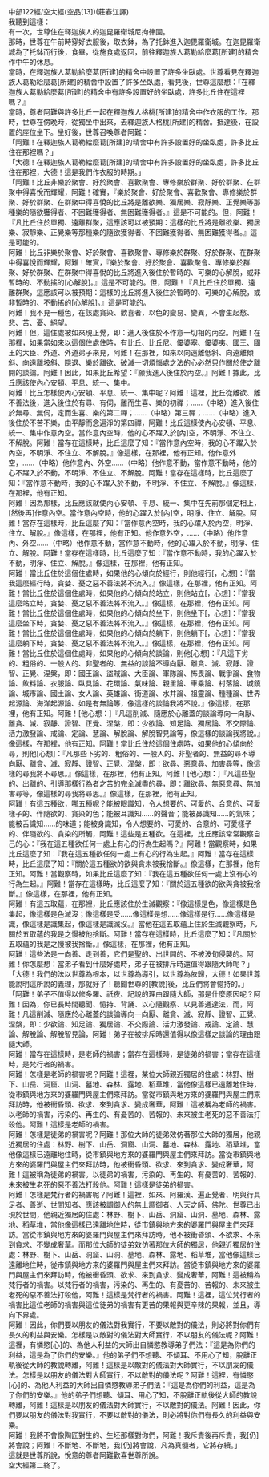 中部122經/空大經(空品[13])(莊春江譯)  
我聽到這樣：  
有一次，世尊住在釋迦族人的迦毘羅衛城尼拘律園。  
那時，世尊在午前時穿好衣服後，取衣鉢，為了托鉢進入迦毘羅衛城。在迦毘羅衛城為了托鉢而行後，食畢，從施食處返回，前往釋迦族人葛勒給麼葛[所建]的精舍作中午的休息。  
當時，在釋迦族人葛勒給麼葛[所建]的精舍中設置了許多坐臥處。世尊看見在釋迦族人葛勒給麼葛[所建]的精舍中設置了許多坐臥處，看見後，世尊這麼想：『在釋迦族人葛勒給麼葛[所建]的精舍中有許多設置好的坐臥處，許多比丘住在這裡嗎？』  
當時，尊者阿難與許多比丘一起在釋迦族人格桃[所建]的精舍中作衣服的工作。那時，世尊在傍晚時，從獨坐中出來，去釋迦族人格桃[所建]的精舍。抵達後，在設置的座位坐下。坐好後，世尊召喚尊者阿難：  
「阿難！在釋迦族人葛勒給麼葛[所建]的精舍中有許多設置好的坐臥處，許多比丘住在那裡嗎？」  
「大德！在釋迦族人葛勒給麼葛[所建]的精舍中有許多設置好的坐臥處，許多比丘住在那裡，大德！這是我們作衣服的時期。」  
「阿難！比丘非樂於聚會、好於聚會、喜歡聚會、專修樂於群聚、好於群聚、在群聚中得喜悅而輝耀，阿難！確實，『樂於聚會、好於聚會、喜歡聚會、專修樂於群聚、好於群聚、在群聚中得喜悅的比丘將是離欲樂、獨居樂、寂靜樂、正覺樂等那種樂的隨欲獲得者、不困難獲得者、無困難獲得者。』這是不可能的。但，阿難！『凡比丘住於單獨、遠離群聚，這應該可以被預期：這樣的比丘將是離欲樂、獨居樂、寂靜樂、正覺樂等那種樂的隨欲獲得者、不困難獲得者、無困難獲得者。』這是可能的。  
阿難！比丘非樂於聚會、好於聚會、喜歡聚會、專修樂於群聚、好於群聚、在群聚中得喜悅而輝耀，阿難！確實，『樂於聚會、好於聚會、喜歡聚會、專修樂於群聚、好於群聚、在群聚中得喜悅的比丘將進入後住於暫時的、可樂的心解脫，或非暫時的、不動搖的[心解脫]。』這是不可能的。但，阿難！『凡比丘住於單獨、遠離群聚，這應該可以被預期：這樣的比丘將進入後住於暫時的、可樂的心解脫，或非暫時的、不動搖的[心解脫]。』這是可能的。  
阿難！我不見一種色，在該處貪染、歡喜者，以色的變易、變異，不會生起愁、悲、苦、憂、絕望。  
阿難！但，這住處被如來現正覺，即：進入後住於不作意一切相的內空。阿難！在那裡，如果當如來以這個住處住時，有比丘、比丘尼、優婆塞、優婆夷、國王、國王的大臣、外道、外道弟子來見，阿難！在那裡，如來以向遠離低斜、向遠離傾斜、向遠離坡斜、隱退、樂於離欲、破滅一切煩惱處之法的心必然只作關於使之離開的談論。阿難！因此，如果比丘希望：『願我進入後住於內空。』阿難！據此，比丘應該使內心安頓、平息、統一、集中。  
阿難！比丘怎樣使內心安頓、平息、統一、集中呢？阿難！這裡，比丘從離欲、離不善法後，進入後住於有尋、有伺，離而生喜、樂的初禪；……（中略）進入後住於無尋、無伺，定而生喜、樂的第二禪；……（中略）第三禪；……（中略）進入後住於不苦不樂，由平靜而念遍淨的第四禪，阿難！比丘這樣使內心安頓、平息、統一、集中作意內空。當作意內空時，他的心不躍入於[內]空，不明淨、不住立、不解脫。阿難！當存在這樣時，比丘這麼了知：『當作意內空時，我的心不躍入於內空，不明淨、不住立、不解脫。』像這樣，在那裡，他有正知。他作意外空，……（中略）他作意內、外空……（中略）他作意不動，當作意不動時，他的心不躍入於不動，不明淨、不住立、不解脫。阿難！當存在這樣時，比丘這麼了知：『當作意不動時，我的心不躍入於不動，不明淨、不住立、不解脫。』像這樣，在那裡，他有正知。  
阿難！因為那樣，比丘應該就使內心安頓、平息、統一、集中在先前那個定相上，[然後再]作意內空。當作意內空時，他的心躍入於[內]空，明淨、住立、解脫。阿難！當存在這樣時，比丘這麼了知：『當作意內空時，我的心躍入於內空，明淨、住立、解脫。』像這樣，在那裡，他有正知。他作意外空，……（中略）他作意內、外空……（中略）他作意不動，當作意不動時，他的心躍入於不動，明淨、住立、解脫。阿難！當存在這樣時，比丘這麼了知：『當作意不動時，我的心躍入於不動，明淨、住立、解脫。』像這樣，在那裡，他有正知。  
阿難！當比丘住於這個住處時，如果他的心傾向於經行，則他經行[，心想]：『當我這麼經行時，貪婪、憂之惡不善法將不流入。』像這樣，在那裡，他有正知。阿難！當比丘住於這個住處時，如果他的心傾向於站立，則他站立[，心想]：『當我這麼站立時，貪婪、憂之惡不善法將不流入。』像這樣，在那裡，他有正知。阿難！當比丘住於這個住處時，如果他的心傾向於坐下，則他坐下[，心想]：『當我這麼坐下時，貪婪、憂之惡不善法將不流入。』像這樣，在那裡，他有正知。阿難！當比丘住於這個住處時，如果他的心傾向於躺下，則他躺下[，心想]：『當我這麼躺下時，貪婪、憂之惡不善法將不流入。』像這樣，在那裡，他有正知。阿難！當比丘住於這個住處時，如果他的心傾向於談論，則他[心想]：『凡這下劣的、粗俗的、一般人的、非聖者的、無益的談論不導向厭、離貪、滅、寂靜、證智、正覺、涅槃，即：國王論、盜賊論、大臣論、軍隊論、怖畏論、戰爭論、食物論、飲料論、衣服論、臥具論、花環論、氣味論、親里論、車乘論、村落論、城鎮論、城市論、國土論、女人論、英雄論、街道論、水井論、祖靈論、種種論、世界起源論、海洋起源論、如是有無論等，像這樣的談論我將不說。』像這樣，在那裡，他有正知。阿難！[他心想：]『凡這削減、隨應於心離蓋的談論導向一向厭、離貪、滅、寂靜、證智、正覺、涅槃，即：少欲論、知足論、獨居論、不交際論、活力激發論、戒論、定論、慧論、解脫論、解脫智見論等，像這樣的談論我將說。』像這樣，在那裡，他有正知。阿難！當比丘住於這個住處時，如果他的心傾向於尋，則他[心想]：『凡那些下劣的、粗俗的、一般人的、非聖者的、無益的尋不導向厭、離貪、滅、寂靜、證智、正覺、涅槃，即：欲尋、惡意尋、加害尋等，像這樣的尋我將不尋思。』像這樣，在那裡，他有正知。阿難！[他心想：]『凡這些聖的、出離的、引導那樣行為者之苦的完全滅盡的尋，即：離欲尋、無惡意尋、無加害尋等，像這樣的尋我將尋思。』像這樣，在那裡，他有正知。  
阿難！有這五種欲，哪五種呢？能被眼識知，令人想要的、可愛的、合意的、可愛樣子的、伴隨欲的、貪染的色；能被耳識知……的聲音；能被鼻識知……的氣味；能被舌識知……的味道；能被身識知，令人想要的、可愛的、合意的、可愛樣子的、伴隨欲的、貪染的所觸，阿難！這些是五種欲。在這裡，比丘應該常常觀察自己的心：『我在這五種欲任何一處上有心的行為生起嗎？』阿難！當觀察時，如果比丘這麼了知：『我在這五種欲任何一處上有心的行為生起。』阿難！當存在這樣時，比丘這麼了知：『關於這五種欲的欲與貪未被我捨斷。』像這樣，在那裡，他有正知。阿難！當觀察時，如果比丘這麼了知：『我在這五種欲任何一處上沒有心的行為生起。』阿難！當存在這樣時，比丘這麼了知：『關於這五種欲的欲與貪被我捨斷。』像這樣，在那裡，他有正知。  
阿難！有這五取蘊，在那裡，比丘應該住於生滅觀察：『像這樣是色，像這樣是色集起，像這樣是色滅沒；像這樣是受……像這樣是想……像這樣是行……像這樣是識，像這樣是識集起，像這樣是識滅沒。』當他在這五取蘊上住於生滅觀察時，凡關於五取蘊的我是之慢被他捨斷。阿難！當存在這樣時，比丘這麼了知：『凡關於五取蘊的我是之慢被我捨斷。』像這樣，在那裡，他有正知。  
阿難！這些法是一向善、走到善，它們是聖的、出世間的、不被波旬侵襲的。阿難！你怎麼想：當弟子看到什麼好處時，弟子在被排斥時還值得跟隨大師呢？」  
「大德！我們的法以世尊為根本，以世尊為導引，以世尊為依歸，大德！如果世尊能說明這所說的義理，那就好了！聽聞世尊的[教說]後，比丘們將會憶持的。」  
「阿難！弟子不值得以修多羅、祇夜、記說的理由跟隨大師，那是什麼原因呢？阿難！因為，你已長時間聽聞、憶持、背誦、以心隨觀察、以見善通達法，而，阿難！凡這削減、隨應於心離蓋的談論導向一向厭、離貪、滅、寂靜、證智、正覺、涅槃，即：少欲論、知足論、獨居論、不交際論、活力激發論、戒論、定論、慧論、解脫論、解脫智見論，阿難！弟子在被排斥時還值得以像這樣之談論的理由跟隨大師。  
阿難！當存在這樣時，是老師的禍害；當存在這樣時，是徒弟的禍害；當存在這樣時，是梵行者的禍害。  
阿難！怎樣是老師的禍害呢？阿難！這裡，某位大師親近獨居的住處：林野、樹下、山岳、洞窟、山洞、墓地、森林、露地、稻草堆，當他像這樣已遠離地住時，從市鎮與地方來的婆羅門與屋主們來拜訪。當從市鎮與地方來的婆羅門與屋主們來拜訪時，他被衝昏頭、欲求、來到貪求、變成奢華，阿難！這被稱為老師的禍害。以老師的禍害，污染的、再生的、有憂苦的、苦報的、未來被生老死的惡不善法打殺他。阿難！這樣是老師的禍害。  
阿難！怎樣是徒弟的禍害呢？阿難！那位大師的徒弟效仿著那位大師的獨居，他親近獨居的住處：林野、樹下、山岳、洞窟、山洞、墓地、森林、露地、稻草堆，當他像這樣已遠離地住時，從市鎮與地方來的婆羅門與屋主們來拜訪。當從市鎮與地方來的婆羅門與屋主們來拜訪時，他被衝昏頭、欲求、來到貪求、變成奢華，阿難！這被稱為徒弟的禍害。以徒弟的禍害，污染的、再生的、有憂苦的、苦報的、未來被生老死的惡不善法打殺他。阿難！這樣是徒弟的禍害。  
阿難！怎樣是梵行者的禍害呢？阿難！這裡，如來、阿羅漢、遍正覺者、明與行具足者、善逝、世間知者、應該被調御人的無上調御者、人天之師、佛陀、世尊已出現於世間，他親近獨居的住處：林野、樹下、山岳、洞窟、山洞、墓地、森林、露地、稻草堆，當他像這樣已遠離地住時，從市鎮與地方來的婆羅門與屋主們來拜訪。當從市鎮與地方來的婆羅門與屋主們來拜訪時，他不被衝昏頭、不欲求、不來到貪求、不變成奢華。而那位大師的徒弟效仿著那位大師的獨居，他親近獨居的住處：林野、樹下、山岳、洞窟、山洞、墓地、森林、露地、稻草堆，當他像這樣已遠離地住時，從市鎮與地方來的婆羅門與屋主們來拜訪。當從市鎮與地方來的婆羅門與屋主們來拜訪時，他被衝昏頭、欲求、來到貪求、變成奢華，阿難！這被稱為梵行者的禍害。以梵行者的禍害，污染的、再生的、有憂苦的、苦報的、未來被生老死的惡不善法打殺他，阿難！這樣是梵行者的禍害。阿難！這裡，這位梵行者的禍害比這位老師的禍害與這位徒弟的禍害有更苦的果報與更辛辣的果報，並且，導向下界處。  
阿難！因此，你們要以朋友的儀法對我實行，不要以敵對的儀法，則必將對你們有長久的利益與安樂。怎樣是以敵對的儀法對大師實行，不以朋友的儀法呢？阿難！這裡，有憐愍[心]的、為他人利益的大師出自憐愍教導弟子們法：『這是為你們的利益，這是為了你們的安樂。』他的弟子們不想聽、不傾耳、不用心了知，脫離正軌後從大師的教說轉離，阿難！這樣是以敵對的儀法對大師實行，不以朋友的儀法。怎樣是以朋友的儀法對大師實行，不以敵對的儀法呢？阿難！這裡，有憐愍[心]的、為他人利益的大師出自憐愍教導弟子們法：『這是為你們的利益，這是為了你們的安樂。』他的弟子們想聽、傾耳、用心了知，不脫離正軌後從大師的教說轉離，阿難！這樣是以朋友的儀法對大師實行，不以敵對的儀法。阿難！因此，你們要以朋友的儀法對我實行，不要以敵對的儀法，則必將對你們有長久的利益與安樂。  
阿難！我將不會像陶匠對生的、生坯那樣對你們，阿難！我斥責後再斥責，我[仍]將會說；阿難！不斷地、不斷地，我[仍]將會說，凡為真髓者，它將存續。」  
這就是世尊所說，悅意的尊者阿難歡喜世尊所說。  
空大經第二終了。  
  
  
